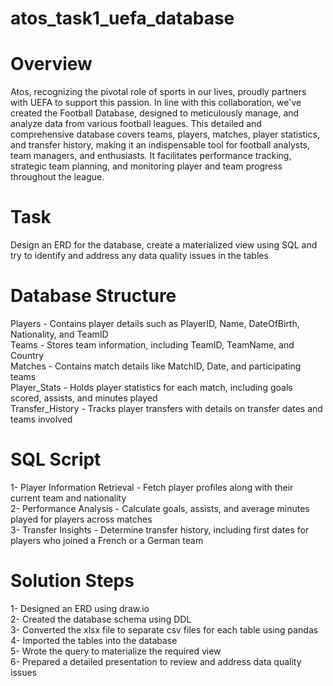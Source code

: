 # atos_task1_uefa_database
# Overview
Atos, recognizing the pivotal role of sports in our lives, proudly partners with UEFA to support this passion. In line with this collaboration, we've created the Football Database, designed to meticulously manage, and analyze data from various football leagues. This detailed and comprehensive database covers teams, players, matches, player statistics, and transfer history, making it an indispensable tool for football analysts, team managers, and enthusiasts. It facilitates performance tracking, strategic team planning, and monitoring player and team progress throughout the league.

# Task
Design an ERD for the database, create a materialized view using SQL and try to identify and address any data quality issues in the tables

# Database Structure
Players - Contains player details such as PlayerID, Name, DateOfBirth, Nationality, and TeamID  
Teams - Stores team information, including TeamID, TeamName, and Country  
Matches - Contains match details like MatchID, Date, and participating teams  
Player_Stats - Holds player statistics for each match, including goals scored, assists, and minutes played  
Transfer_History - Tracks player transfers with details on transfer dates and teams involved  

# SQL Script

1- Player Information Retrieval - Fetch player profiles along with their current team and nationality  
2- Performance Analysis - Calculate goals, assists, and average minutes played for players across matches  
3- Transfer Insights - Determine transfer history, including first dates for players who joined a French or a German team  

# Solution Steps
1- Designed an ERD using draw.io  
2- Created the database schema using DDL  
3- Converted the xlsx file to separate csv files for each table using pandas  
4- Imported the tables into the database  
5- Wrote the query to materialize the required view  
6- Prepared a detailed presentation to review and address data quality issues  
